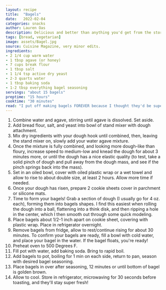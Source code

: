 ```yaml
---
layout: recipe
title:  "Bagels"
date:   2022-02-04
categories: snacks
author: Lauren Oas
description: Delicious and better than anything you'd get from the store! 
tags: [bread, vegetarian]
image: assets/Bagel.jpg
source: Cuisine Magazine, very minor edits.
ingredients:
- 2 1/4 cup warm water
- 1 tbsp agave (or honey)
- 7 cups break flour
- 1 tbsp salt
- 1 1/4 tsp active dry yeast
- 2-3 quarts water
- 1 tbsp baking soda
- 1-2 tbsp everything bagel seasoning
servings: "about 15 bagels"
preptime: "15 hours"
cooktime: "30 minutes"
read: "I put off making bagels FOREVER because I thought they'd be super difficult, but they're actually pretty easy, especially when you get a feel for it (it took me 2-3 tries to be confident in what I was doing). I subbed agave from the original recipe which calls for honey, because I always have agave on hand, and it seems to have no impact on flavor or bagel quality. This recipe does not call for proofing your yeast, but I did that the first couple times, just for peace of mind. To proof your yeast, set asside about half a cup of water and add yeast, then add to dry ingredients once your yeast 'fizzes' and becomes foamy. FINAL NOTE: This can be a bit tough on your stand mixer, and if needed, you can finish your dough by kneading on a counter once ingredients come together."
---
```

1. Combine water and agave, stirring until agave is dissolved. Set aside.
2. Add bread flour, salt, and yeast into bowl of stand mixer with dough attachment.
3. Mix dry ingredients with your dough hook until combined, then, leaving the stand mixer on, slowly add your water agave mixture. 
4. Once the mixture is fully combined, and looking more dough-like than floury, increase speed to medium-low and knead the dough for about 3 minutes more, or until the dough has a nice elastic quality (to test, take a solid pinch of dough and pull away from the dough mass, and see if the pinch springs back into the mass).
5. Set in an oiled bowl, cover with oiled plastic wrap or a wet towel and allow to rise to about double size, at least 2 hours. Allow more time if needed. 
6. Once your dough has risen, prepare 2 cookie sheets cover in parchment or silicone mats. 
7. Time to form your bagels! Grab a section of dough (I usually go for 4 oz. each), forming them into bagels shapes. I find this easiest when rolling the dough into a ball, flattening into a think disk, and then ripping a hole in the center, which I then smooth out through some quick modeling. 
8. Place bagels about 1/2-1 inch apart on cookie sheet, covering with plastic wrap. Place in refrigerator overnight. 
9. Remove bagels from fridge, allow to rest/continue rising for about 30 minutes. To confirm your bagels are ready, fill a bowl with cold water, and place your bagel in the water. If the bagel floats, you're ready! 
10. Preheat oven to 500 Degrees F. 
11. Fill pot with water, add baking soda. Bring to rapid boil. 
12. Add bagels to pot, boiling for 1 min on each side, return to pan, season with desired bagel seasoning.
13. Place bagels in over after seasoning, 12 minutes or until bottom of bagel is golden brown. 
14. Allow to cool. Store in refrigerator, microwaving for 30 seconds before toasting, and they'll stay super fresh!